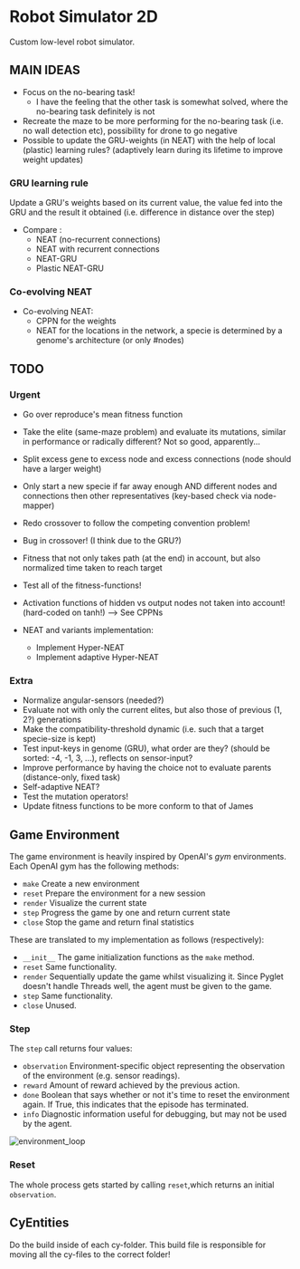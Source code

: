 # Robot Simulator 2D
 Custom low-level robot simulator.


## MAIN IDEAS

* Focus on the no-bearing task!
    * I have the feeling that the other task is somewhat solved, where the no-bearing task definitely is not
* Recreate the maze to be more performing for the no-bearing task (i.e. no wall detection etc), possibility for drone to go negative
* Possible to update the GRU-weights (in NEAT) with the help of local (plastic) learning rules? (adaptively learn during its lifetime to improve weight updates)

### GRU learning rule
Update a GRU's weights based on its current value, the value fed into the GRU and the result it obtained (i.e. difference in distance over the step)

* Compare :
    * NEAT (no-recurrent connections)
    * NEAT with recurrent connections
    * NEAT-GRU
    * Plastic NEAT-GRU

### Co-evolving NEAT
* Co-evolving NEAT:
    * CPPN for the weights
    * NEAT for the locations in the network, a specie is determined by a genome's architecture (or only #nodes)

## TODO

### Urgent

* Go over reproduce's mean fitness function
* Take the elite (same-maze problem) and evaluate its mutations, similar in performance or radically different?
    Not so good, apparently...
* Split excess gene to excess node and excess connections (node should have a larger weight)

* Only start a new specie if far away enough AND different nodes and connections then other representatives (key-based check via node-mapper)
* Redo crossover to follow the competing convention problem!
* Bug in crossover! (I think due to the GRU?)
* Fitness that not only takes path (at the end) in account, but also normalized time taken to reach target
* Test all of the fitness-functions!
* Activation functions of hidden vs output nodes not taken into account! (hard-coded on tanh!) --> See CPPNs

* NEAT and variants implementation:
    * Implement Hyper-NEAT
    * Implement adaptive Hyper-NEAT

### Extra

* Normalize angular-sensors (needed?)
* Evaluate not with only the current elites, but also those of previous (1, 2?) generations
* Make the compatibility-threshold dynamic (i.e. such that a target specie-size is kept)
* Test input-keys in genome (GRU), what order are they? (should be sorted: -4, -1, 3, ...), reflects on sensor-input?
* Improve performance by having the choice not to evaluate parents (distance-only, fixed task)
* Self-adaptive NEAT?
* Test the mutation operators!
* Update fitness functions to be more conform to that of James




## Game Environment

The game environment is heavily inspired by OpenAI's *gym* environments. Each OpenAI gym has the following methods:

* `make` Create a new environment
* `reset` Prepare the environment for a new session
* `render` Visualize the current state
* `step` Progress the game by one and return current state
* `close` Stop the game and return final statistics

These are translated to my implementation as follows (respectively):

* `__init__` The game initialization functions as the `make` method.
* `reset` Same functionality.
* `render` Sequentially update the game whilst visualizing it. Since Pyglet doesn't handle Threads well, the agent must be given to the game.
* `step` Same functionality.
* `close` Unused.

### Step

The `step` call returns four values:

* `observation` Environment-specific object representing the observation of the environment (e.g. sensor readings).
* `reward` Amount of reward achieved by the previous action.
* `done` Boolean that says whether or not it's time to reset the environment again. If True, this indicates that the episode has terminated.
* `info` Diagnostic information useful for debugging, but may not be used by the agent.

![environment_loop](img/openai_environment_loop.png)

### Reset

The whole process gets started by calling `reset`,which returns an initial `observation`.

## CyEntities

Do the build inside of each cy-folder. This build file is responsible for moving all the cy-files to the correct folder!
